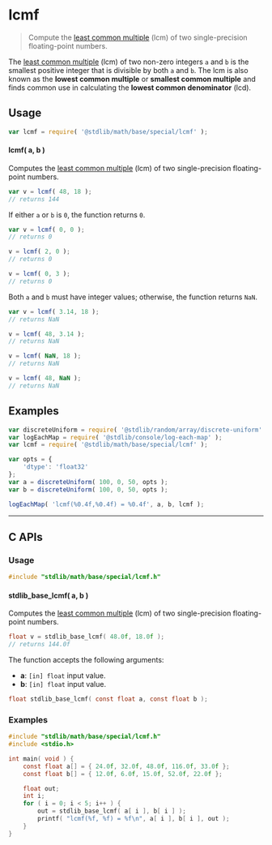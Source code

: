 <!--

@license Apache-2.0

Copyright (c) 2024 The Stdlib Authors.

Licensed under the Apache License, Version 2.0 (the "License");
you may not use this file except in compliance with the License.
You may obtain a copy of the License at

   http://www.apache.org/licenses/LICENSE-2.0

Unless required by applicable law or agreed to in writing, software
distributed under the License is distributed on an "AS IS" BASIS,
WITHOUT WARRANTIES OR CONDITIONS OF ANY KIND, either express or implied.
See the License for the specific language governing permissions and
limitations under the License.

-->

# lcmf

> Compute the [least common multiple][lcm] (lcm) of two single-precision floating-point numbers.

<!-- Section to include introductory text. Make sure to keep an empty line after the intro `section` element and another before the `/section` close. -->

<section class="intro">

The [least common multiple][lcm] (lcm) of two non-zero integers `a` and `b` is the smallest positive integer that is divisible by both `a` and `b`. The lcm is also known as the **lowest common multiple** or **smallest common multiple** and finds common use in calculating the **lowest common denominator** (lcd).

</section>

<!-- /.intro -->

<!-- Package usage documentation. -->

<section class="usage">

## Usage

```javascript
var lcmf = require( '@stdlib/math/base/special/lcmf' );
```

#### lcmf( a, b )

Computes the [least common multiple][lcm] (lcm) of two single-precision floating-point numbers.

```javascript
var v = lcmf( 48, 18 );
// returns 144
```

If either `a` or `b` is `0`, the function returns `0`.

```javascript
var v = lcmf( 0, 0 );
// returns 0

v = lcmf( 2, 0 );
// returns 0

v = lcmf( 0, 3 );
// returns 0
```

Both `a` and `b` must have integer values; otherwise, the function returns `NaN`.

```javascript
var v = lcmf( 3.14, 18 );
// returns NaN

v = lcmf( 48, 3.14 );
// returns NaN

v = lcmf( NaN, 18 );
// returns NaN

v = lcmf( 48, NaN );
// returns NaN
```

</section>

<!-- /.usage -->

<!-- Package usage notes. Make sure to keep an empty line after the `section` element and another before the `/section` close. -->

<section class="notes">

</section>

<!-- /.notes -->

<!-- Package usage examples. -->

<section class="examples">

## Examples

<!-- eslint no-undef: "error" -->

```javascript
var discreteUniform = require( '@stdlib/random/array/discrete-uniform' );
var logEachMap = require( '@stdlib/console/log-each-map' );
var lcmf = require( '@stdlib/math/base/special/lcmf' );

var opts = {
    'dtype': 'float32'
};
var a = discreteUniform( 100, 0, 50, opts );
var b = discreteUniform( 100, 0, 50, opts );

logEachMap( 'lcmf(%0.4f,%0.4f) = %0.4f', a, b, lcmf );
```

</section>

<!-- /.examples -->

<!-- C interface documentation. -->

* * *

<section class="c">

## C APIs

<!-- Section to include introductory text. Make sure to keep an empty line after the intro `section` element and another before the `/section` close. -->

<section class="intro">

</section>

<!-- /.intro -->

<!-- C usage documentation. -->

<section class="usage">

### Usage

```c
#include "stdlib/math/base/special/lcmf.h"
```

#### stdlib_base_lcmf( a, b )

Computes the [least common multiple][lcm] (lcm) of two single-precision floating-point numbers.

```c
float v = stdlib_base_lcmf( 48.0f, 18.0f );
// returns 144.0f
```

The function accepts the following arguments:

-   **a**: `[in] float` input value.
-   **b**: `[in] float` input value.

```c
float stdlib_base_lcmf( const float a, const float b );
```

</section>

<!-- /.usage -->

<!-- C API usage notes. Make sure to keep an empty line after the `section` element and another before the `/section` close. -->

<section class="notes">

</section>

<!-- /.notes -->

<!-- C API usage examples. -->

<section class="examples">

### Examples

```c
#include "stdlib/math/base/special/lcmf.h"
#include <stdio.h>

int main( void ) {
    const float a[] = { 24.0f, 32.0f, 48.0f, 116.0f, 33.0f };
    const float b[] = { 12.0f, 6.0f, 15.0f, 52.0f, 22.0f };

    float out;
    int i;
    for ( i = 0; i < 5; i++ ) {
        out = stdlib_base_lcmf( a[ i ], b[ i ] );
        printf( "lcmf(%f, %f) = %f\n", a[ i ], b[ i ], out );
    }
}
```

</section>

<!-- /.examples -->

</section>

<!-- /.c -->

<!-- Section to include cited references. If references are included, add a horizontal rule *before* the section. Make sure to keep an empty line after the `section` element and another before the `/section` close. -->

<section class="references">

</section>

<!-- /.references -->

<!-- Section for related `stdlib` packages. Do not manually edit this section, as it is automatically populated. -->

<section class="related">

</section>

<!-- /.related -->

<!-- Section for all links. Make sure to keep an empty line after the `section` element and another before the `/section` close. -->

<section class="links">

[lcm]: https://en.wikipedia.org/wiki/Least_common_multiple

<!-- <related-links> -->

<!-- </related-links> -->

</section>

<!-- /.links -->
